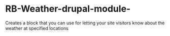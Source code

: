 # RB-Weather-drupal-module-
Creates a block that you can use for letting your site visitors know about the weather at specified locations

